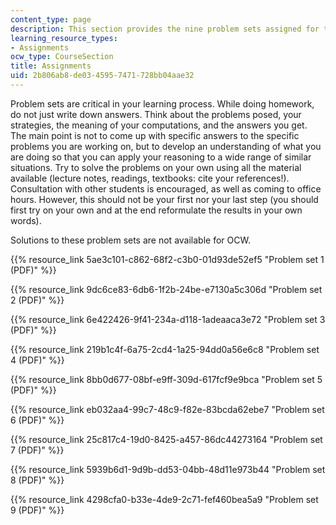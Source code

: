 ```yaml
---
content_type: page
description: This section provides the nine problem sets assigned for the course.
learning_resource_types:
- Assignments
ocw_type: CourseSection
title: Assignments
uid: 2b806ab8-de03-4595-7471-728bb04aae32
---
```


Problem sets are critical in your learning process. While doing homework, do not just write down answers. Think about the problems posed, your strategies, the meaning of your computations, and the answers you get. The main point is not to come up with specific answers to the specific problems you are working on, but to develop an understanding of what you are doing so that you can apply your reasoning to a wide range of similar situations. Try to solve the problems on your own using all the material available (lecture notes, readings, textbooks: cite your references!). Consultation with other students is encouraged, as well as coming to office hours. However, this should not be your first nor your last step (you should first try on your own and at the end reformulate the results in your own words).

Solutions to these problem sets are not available for OCW.

{{% resource_link 5ae3c101-c862-68f2-c3b0-01d93de52ef5 "Problem set 1 (PDF)" %}}

{{% resource_link 9dc6ce83-6db6-1f2b-24be-e7130a5c306d "Problem set 2 (PDF)" %}}

{{% resource_link 6e422426-9f41-234a-d118-1adeaaca3e72 "Problem set 3 (PDF)" %}}

{{% resource_link 219b1c4f-6a75-2cd4-1a25-94dd0a56e6c8 "Problem set 4 (PDF)" %}}

{{% resource_link 8bb0d677-08bf-e9ff-309d-617fcf9e9bca "Problem set 5 (PDF)" %}}

{{% resource_link eb032aa4-99c7-48c9-f82e-83bcda62ebe7 "Problem set 6 (PDF)" %}}

{{% resource_link 25c817c4-19d0-8425-a457-86dc44273164 "Problem set 7 (PDF)" %}}

{{% resource_link 5939b6d1-9d9b-dd53-04bb-48d11e973b44 "Problem set 8 (PDF)" %}}

{{% resource_link 4298cfa0-b33e-4de9-2c71-fef460bea5a9 "Problem set 9 (PDF)" %}}